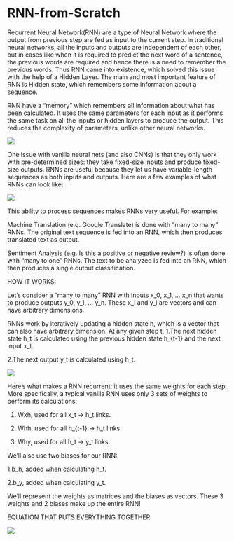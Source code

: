# RNN-from-Scratch

Recurrent Neural Network(RNN) are a type of Neural Network where the output from previous step are fed as input to the current step. In traditional neural networks, all the inputs and outputs are independent of each other, but in cases like when it is required to predict the next word of a sentence, the previous words are required and hence there is a need to remember the previous words. Thus RNN came into existence, which solved this issue with the help of a Hidden Layer. The main and most important feature of RNN is Hidden state, which remembers some information about a sequence.

RNN have a “memory” which remembers all information about what has been calculated. It uses the same parameters for each input as it performs the same task on all the inputs or hidden layers to produce the output. This reduces the complexity of parameters, unlike other neural networks.

<img src="https://miro.medium.com/max/1400/1*K6s4Li0fTl1pSX4-WPBMMA.jpeg">

One issue with vanilla neural nets (and also CNNs) is that they only work with pre-determined sizes: they take fixed-size inputs and produce fixed-size outputs. RNNs are useful because they let us have variable-length sequences as both inputs and outputs. Here are a few examples of what RNNs can look like:

<img src="https://miro.medium.com/max/1400/0*toBP1hMLUPqAM-KI.jpg"> 

This ability to process sequences makes RNNs very useful. For example:

Machine Translation (e.g. Google Translate) is done with “many to many” RNNs. The original text sequence is fed into an RNN, which then produces translated text as output.

Sentiment Analysis (e.g. Is this a positive or negative review?) is often done with “many to one” RNNs. The text to be analyzed is fed into an RNN, which then produces a single output classification.

HOW IT WORKS:

Let’s consider a “many to many” RNN with inputs x_0, x_1, … x_n that wants to produce outputs y_0, y_1, … y_n. These x_i and y_i are vectors and can have arbitrary dimensions.

RNNs work by iteratively updating a hidden state h, which is a vector that can also have arbitrary dimension. At any given step t,
1.The next hidden state h_t is calculated using the previous hidden state h_{t-1} and the next input x_t.

2.The next output y_t is calculated using h_t.

<img src="https://miro.medium.com/max/1400/1*xOA99bS7A6utGocZ0l8L4g.png">

Here’s what makes a RNN recurrent: it uses the same weights for each step. More specifically, a typical vanilla RNN uses only 3 sets of weights to perform its calculations:

1. Wxh, used for all x_t → h_t links.

2. Whh, used for all h_{t-1} → h_t links.

3. Why, used for all h_t → y_t links.

We’ll also use two biases for our RNN:

1.b_h, added when calculating h_t.

2.b_y, added when calculating y_t.

We’ll represent the weights as matrices and the biases as vectors. These 3 weights and 2 biases make up the entire RNN!

EQUATION THAT PUTS EVERYTHING TOGETHER:

<img src="https://miro.medium.com/max/1400/1*FieGId293KkBQnTu7jL5_g.png">


